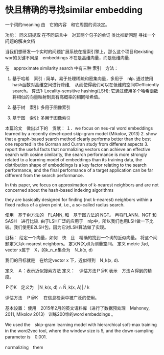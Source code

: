 # 快且精确的寻找similar embedding	
一个词的meaning 由　它的内容　和它周围的词决定。

功能：
同义词提取
在不同语言中　对其两个句子的单词
类比推断问题
寻找一个问题的解决文档

当我们想研发一个实时的问题扩展系统在搜索引擎上，那么这个项目和existing wor的关键不同是　embeddings 不在是高维向量，而是低维向量.

在　approximate similarity search 中有三种 索引　方法：
1. 基于哈希　索引 : 简单，易于处理稀疏和密集向量，多用于　nlp.
通过使用hash函数对高维空间进行降维,　从而使得我们可以在低维的空间中efficiently search。
算法1: Locality-sensitive hashing(LSH): 它通过使用多个哈希函数将相似的向量映射到具有高概率的相同哈希值。

2. 基于树　索引: 多用于图像索引
3. 基于图　索引: 多用于图像索引

本篇论文　做出以下的　贡献：
１．we focus on neu-ral word embeddings learned by a recently devel-oped skip-gram model (Mikolov, 2013)
2. show
that a graph-based search method clearly performs better than the best one reported in the Gorman and Curran study from different aspects
3. report the useful facts that normalizing vectors can achieve an effective search with cosine similarity, the search performance is more strongly related to a learning model of embeddings than its training data, the distribution shape of embeddings is a key factor relating to the search performance, and the final performance of a target application can be far different from the search performance.


In this paper, we focus on approximation of k-nearest neighbors and are not concerned about the hash-based indexing algorithms

they are basically designed for finding (not k-nearest) neighbors within a fixed radius of a given point, i.e., a 	so-called radius search.

使用　基于树方法的　FLANN, 和　基于图方法的 NGT。 再将FLANN，NGT 和　SASH　进行比较.
由于LSH广泛的应用于　nlp中，所以我们也用LSH做一下比较。我们使用E2LSH包，因为它对LSH算法做了实现。

目标：
给定一个向量，如何　快　且　精确的找到一个词的近似向量。
将这个问题定义为k-nearest neighbors。
定义N(X,d)为测量空间。
定义 metric 为d, vector x属于　X，的k_n_n集合为　N_k(x, d)

我们的目标就是　在给定vector x 下，近似得到　N_k(x, d).

定义　Ａ：表示近似搜索方法
定义：　评估方法Ｐ＠K 表示　方法Ａ得到的精度。

Ｐ＠K　定义为　|N_k(x, d) ∩ Ñ_k(x, A)| / k

评估方法　Ｐ＠K 　在信息检索中被广泛的使用。

基本设置：
使用　2015年2月的英文语料库（进行了数据预处理　Mahoney, 2011, Mikolov 2013） 训练200维的word embeddings 。

We used the　skip-gram learning model with hierarchical soft-max training in the word2vec tool, where the window size is 5, and the down-sampling　parameter is　0.001.

normalizing　them